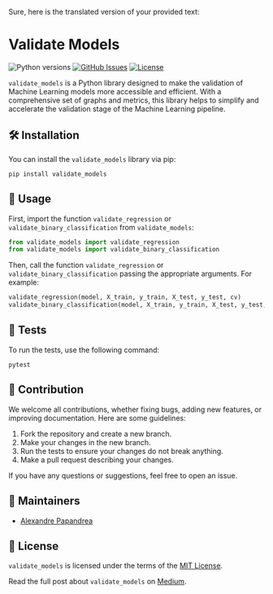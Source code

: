 Sure, here is the translated version of your provided text:

# Validate Models

![Python versions](https://img.shields.io/pypi/pyversions/validate_models)
[![GitHub Issues](https://img.shields.io/github/issues/Alexandre-Papandrea/validate_models)](https://github.com/Alexandre-Papandrea/validate_models/issues)
[![License](https://img.shields.io/github/license/Alexandre-Papandrea/validate_models)](https://github.com/Alexandre-Papandrea/validate_models/blob/main/LICENSE)

`validate_models` is a Python library designed to make the validation of Machine Learning models more accessible and efficient. With a comprehensive set of graphs and metrics, this library helps to simplify and accelerate the validation stage of the Machine Learning pipeline.

## 🛠️ Installation

You can install the `validate_models` library via pip:

```shell
pip install validate_models
```

## 🚀 Usage

First, import the function `validate_regression` or `validate_binary_classification` from `validate_models`:

```python
from validate_models import validate_regression
from validate_models import validate_binary_classification
```

Then, call the function `validate_regression` or `validate_binary_classification` passing the appropriate arguments. For example:

```python
validate_regression(model, X_train, y_train, X_test, y_test, cv)
validate_binary_classification(model, X_train, y_train, X_test, y_test, cv, nbins, n_repeats)
```

## 🧪 Tests

To run the tests, use the following command:

```shell
pytest
```

## 🤝 Contribution

We welcome all contributions, whether fixing bugs, adding new features, or improving documentation. Here are some guidelines:

1. Fork the repository and create a new branch.
2. Make your changes in the new branch.
3. Run the tests to ensure your changes do not break anything.
4. Make a pull request describing your changes.

If you have any questions or suggestions, feel free to open an issue.

## 👥 Maintainers

- [Alexandre Papandrea](https://github.com/Alexandre-Papandrea)

## 📜 License

`validate_models` is licensed under the terms of the [MIT License](LICENSE).

Read the full post about `validate_models` on [Medium](https://medium.com/@Alexandre-Papandrea/validating-machine-learning-models-with-python-library-validate_models-2fe64a6d1ae5).
